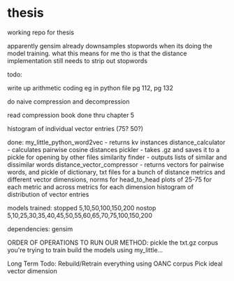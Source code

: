 # thesis

working repo for thesis

apparently gensim already downsamples stopwords when its doing the model training.
what this means for me tho is that the distance implementation still needs to strip out stopwords

todo:

write up arithmetic coding eg in python
    file pg 112, pg 132 

do naive compression and decompression

read compression book
    done thru chapter 5

histogram of individual vector entries (75? 50?)

done:
my_little_python_word2vec - returns kv instances
distance_calculator - calculates pairwise cosine distances
pickler - takes .gz and saves it to a pickle for opening by other files
similarity finder - outputs lists of similar and dissimilar words
distance_vector_compressor - returns vectors for pairwise words, and pickle of dictionary,
txt files for a bunch of distance metrics and different vector dimensions, norms for head_to_head
plots of 25-75 for each metric and across metrics for each dimension
histogram of distribution of vector entries

models trained:
stopped 5,10,50,100,150,200
nostop 5,10,25,30,35,40,45,50,55,60,65,70,75,100,150,200

dependencies:
gensim

ORDER OF OPERATIONS TO RUN OUR METHOD:
pickle the txt.gz corpus you're trying to train
build the models using my_little...

Long Term Todo:
Rebuild/Retrain everything using OANC corpus
Pick ideal vector dimension